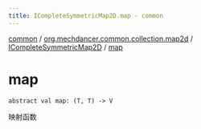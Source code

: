 ```yaml
---
title: ICompleteSymmetricMap2D.map - common
---
```


[common](../../index.html) / [org.mechdancer.common.collection.map2d](../index.html) / [ICompleteSymmetricMap2D](index.html) / [map](./map.html)

# map

`abstract val map: (T, T) -> V`

映射函数

